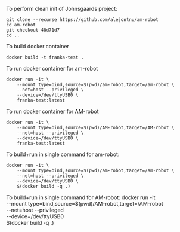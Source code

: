 To perform clean init of Johnsgaards project:
```
git clone --recurse https://github.com/alejontnu/am-robot
cd am-robot
git checkout 48d71d7
cd ..
```


To build docker container
```
docker build -t franka-test .
```


To run docker container for am-robot
```
docker run -it \
    --mount type=bind,source=$(pwd)/am-robot,target=/am-robot \
    --net=host --privileged \
    --device=/dev/ttyUSB0 \
    franka-test:latest 
```
To run docker container for AM-robot
```
docker run -it \
    --mount type=bind,source=$(pwd)/AM-robot,target=/AM-robot \
    --net=host --privileged \
    --device=/dev/ttyUSB0 \
    franka-test:latest 
```

To build+run in single command for am-robot:
```
docker run -it \
    --mount type=bind,source=$(pwd)/am-robot,target=/am-robot \
    --net=host --privileged \
    --device=/dev/ttyUSB0 \
    $(docker build -q .)
```

To build+run in single command for AM-robot:
docker run -it \
    --mount type=bind,source=$(pwd)/AM-robot,target=/AM-robot \
    --net=host --privileged \
    --device=/dev/ttyUSB0 \
    $(docker build -q .)
